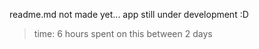 readme.md not made yet... app still under development :D
> time: 6 hours spent on this between 2 days

